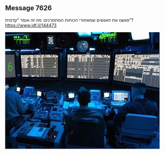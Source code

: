## Message 7626

פגשנו את האנשים שמאחורי הכוחות המתמרנים:
מה זה אומר "קדמית"?
https://www.idf.il/144473

![Photo](7626/7626_photo.jpg)
